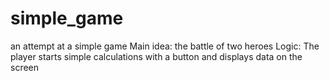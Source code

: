 # simple_game
an attempt at a simple game
Main idea: the battle of two heroes
Logic: The player starts simple calculations with a button and displays data on the screen
